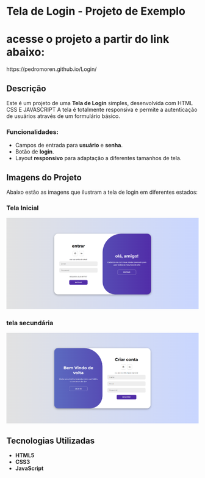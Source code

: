 # Tela de Login - Projeto de Exemplo
<h1>acesse o projeto a partir do link abaixo:</h1>
https://pedromoren.github.io/Login/

## Descrição

Este é um projeto de uma **Tela de Login** simples, desenvolvida com HTML CSS E JAVASCRIPT A tela é totalmente responsiva e permite a autenticação de usuários através de um formulário básico.

### Funcionalidades:
- Campos de entrada para **usuário** e **senha**.
- Botão de **login**.
- Layout **responsivo** para adaptação a diferentes tamanhos de tela.

## Imagens do Projeto

Abaixo estão as imagens que ilustram a tela de login em diferentes estados:

### Tela Inicial

![Tela Inicial](./img/primeira%20tela.png)

### tela secundária

![Tela secundaria](./img/segunda%20tela.png)

## Tecnologias Utilizadas

- **HTML5**
- **CSS3**
- **JavaScript** 


